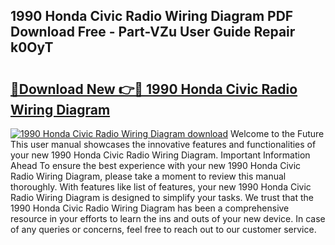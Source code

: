 ## 1990 Honda Civic Radio Wiring Diagram PDF Download Free - Part-VZu User Guide Repair k0OyT

# <h2><a href="http://dfjzkkf.blite.top/?on=1990+Honda+Civic+Radio+Wiring+Diagram">🔗Download New 👉🔴 1990 Honda Civic Radio Wiring Diagram</a></h2>

[![1990 Honda Civic Radio Wiring Diagram download](https://i.imgur.com/lujVjoI.png)](http://dfjzkkf.blite.top/?on=1990+Honda+Civic+Radio+Wiring+Diagram)
Welcome to the Future This user manual showcases the innovative features and functionalities of your new 1990 Honda Civic Radio Wiring Diagram. Important Information Ahead To ensure the best experience with your new 1990 Honda Civic Radio Wiring Diagram, please take a moment to review this manual thoroughly. With features like list of features, your new 1990 Honda Civic Radio Wiring Diagram is designed to simplify your tasks. We trust that the 1990 Honda Civic Radio Wiring Diagram has been a comprehensive resource in your efforts to learn the ins and outs of your new device. In case of any queries or concerns, feel free to reach out to our customer service.
